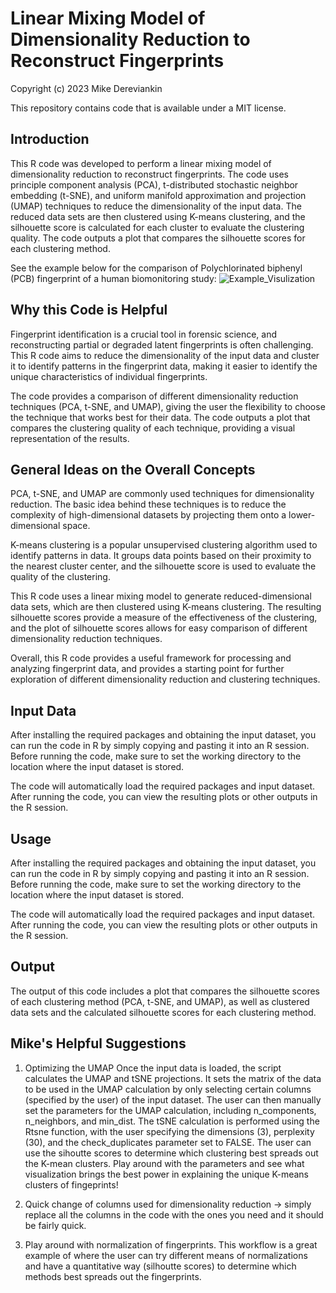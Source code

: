 # Linear Mixing Model of Dimensionality Reduction to Reconstruct Fingerprints

Copyright (c) 2023 Mike Dereviankin

This repository contains code that is available under a MIT license.

## Introduction
 
This R code was developed to perform a linear mixing model of dimensionality reduction to reconstruct fingerprints. The code uses principle component analysis (PCA), t-distributed stochastic neighbor embedding (t-SNE), and uniform manifold approximation and projection (UMAP) techniques to reduce the dimensionality of the input data. The reduced data sets are then clustered using K-means clustering, and the silhouette score is calculated for each cluster to evaluate the clustering quality. The code outputs a plot that compares the silhouette scores for each clustering method.

See the example below for the comparison of Polychlorinated biphenyl (PCB) fingerprint of a human biomonitoring study: 
![Example_Visulization](https://user-images.githubusercontent.com/81693929/234598384-3b64d135-c893-4de1-9ad2-898ad0fca6b5.png)

## Why this Code is Helpful

Fingerprint identification is a crucial tool in forensic science, and reconstructing partial or degraded latent fingerprints is often challenging. This R code aims to reduce the dimensionality of the input data and cluster it to identify patterns in the fingerprint data, making it easier to identify the unique characteristics of individual fingerprints.

The code provides a comparison of different dimensionality reduction techniques (PCA, t-SNE, and UMAP), giving the user the flexibility to choose the technique that works best for their data. The code outputs a plot that compares the clustering quality of each technique, providing a visual representation of the results.

## General Ideas on the Overall Concepts

PCA, t-SNE, and UMAP are commonly used techniques for dimensionality reduction. The basic idea behind these techniques is to reduce the complexity of high-dimensional datasets by projecting them onto a lower-dimensional space.

K-means clustering is a popular unsupervised clustering algorithm used to identify patterns in data. It groups data points based on their proximity to the nearest cluster center, and the silhouette score is used to evaluate the quality of the clustering.

This R code uses a linear mixing model to generate reduced-dimensional data sets, which are then clustered using K-means clustering. The resulting silhouette scores provide a measure of the effectiveness of the clustering, and the plot of silhouette scores allows for easy comparison of different dimensionality reduction techniques.

Overall, this R code provides a useful framework for processing and analyzing fingerprint data, and provides a starting point for further exploration of different dimensionality reduction and clustering techniques.

## Input Data

After installing the required packages and obtaining the input dataset, you can run the code in R by simply copying and pasting it into an R session. Before running the code, make sure to set the working directory to the location where the input dataset is stored.

The code will automatically load the required packages and input dataset. After running the code, you can view the resulting plots or other outputs in the R session.

## Usage

After installing the required packages and obtaining the input dataset, you can run the code in R by simply copying and pasting it into an R session. Before running the code, make sure to set the working directory to the location where the input dataset is stored.

The code will automatically load the required packages and input dataset. After running the code, you can view the resulting plots or other outputs in the R session.

## Output

The output of this code includes a plot that compares the silhouette scores of each clustering method (PCA, t-SNE, and UMAP), as well as clustered data sets and the calculated silhouette scores for each clustering method.

## Mike's Helpful Suggestions

 1. Optimizing the UMAP
Once the input data is loaded, the script calculates the UMAP and tSNE projections. It sets the matrix of the data to be used in the UMAP calculation by only selecting certain columns (specified by the user) of the input dataset. The user can then manually set the parameters for the UMAP calculation, including n_components, n_neighbors, and min_dist. The tSNE calculation is performed using the Rtsne function, with the user specifying the dimensions (3), perplexity (30), and the check_duplicates parameter set to FALSE. The user can use the sihoutte scores to determine which clustering best spreads out the K-mean clusters. Play around with the parameters and see what visualization brings the best power in explaining the unique K-means clusters of fingeprints!

2. Quick change of columns used for dimensionality reduction -> simply replace all the columns in the code with the ones you need and it should be fairly quick. 

3. Play around with normalization of fingerprints. This workflow is a great example of where the user can try different means of normalizations and have a quantitative way (silhoutte scores) to determine which methods best spreads out the fingerprints. 
